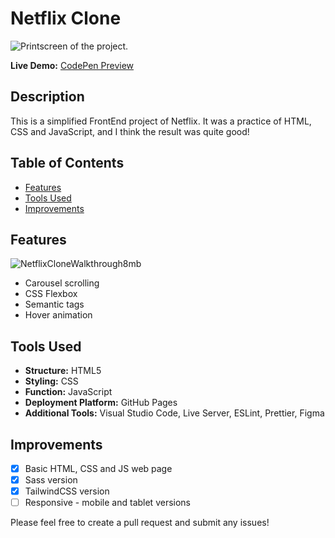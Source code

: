 # Netflix Clone

![Printscreen of the project.](/assets/img/PrintScreenNetflix.png)

**Live Demo:** [CodePen Preview](https://codepen.io/debschaan/pen/LYoxqKX)

## Description

This is a simplified FrontEnd project of Netflix. It was a practice of HTML, CSS and JavaScript, and I think the result was quite good!

## Table of Contents

- [Features](#features)
- [Tools Used](#tools-used)
- [Improvements](#improvements)

## Features

![NetflixCloneWalkthrough8mb](https://github.com/debschaan/netflix-clone/assets/154461014/b3016f43-ff1c-49e7-86b0-c7246d42b3d1)

- Carousel scrolling
- CSS Flexbox
- Semantic tags
- Hover animation

## Tools Used

- **Structure:** HTML5
- **Styling:** CSS
- **Function:** JavaScript
- **Deployment Platform:** GitHub Pages
- **Additional Tools:** Visual Studio Code, Live Server, ESLint, Prettier, Figma

## Improvements

- [x] Basic HTML, CSS and JS web page
- [x] Sass version
- [x] TailwindCSS version
- [ ] Responsive - mobile and tablet versions

Please feel free to create a pull request and submit any issues!
